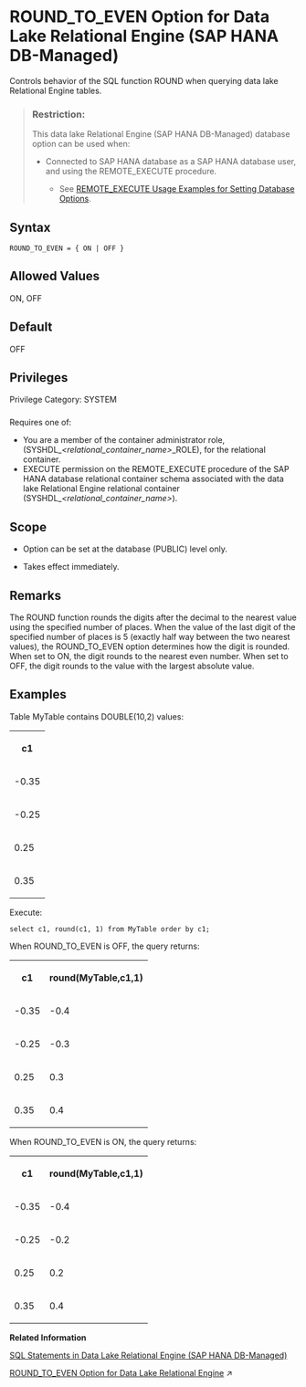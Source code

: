 <!-- loioa9bc41c21e7a44b39e48a3bed69742e5 -->

# ROUND\_TO\_EVEN Option for Data Lake Relational Engine \(SAP HANA DB-Managed\)

Controls behavior of the SQL function ROUND when querying data lake Relational Engine tables.



> ### Restriction:  
> This data lake Relational Engine \(SAP HANA DB-Managed\) database option can be used when:
> 
> -   Connected to SAP HANA database as a SAP HANA database user, and using the REMOTE\_EXECUTE procedure.
> 
>     -   See [REMOTE\_EXECUTE Usage Examples for Setting Database Options](remote-execute-usage-examples-for-setting-database-options-0023bea.md).



<a name="loioa9bc41c21e7a44b39e48a3bed69742e5__section_lyv_s3z_lrb"/>

## Syntax

```
ROUND_TO_EVEN = { ON | OFF }
```



<a name="loioa9bc41c21e7a44b39e48a3bed69742e5__section_dhh_t3z_lrb"/>

## Allowed Values

ON, OFF



<a name="loioa9bc41c21e7a44b39e48a3bed69742e5__section_pnt_53z_lrb"/>

## Default

OFF



<a name="loioa9bc41c21e7a44b39e48a3bed69742e5__section_ojw_h5b_dxb"/>

## Privileges

Privilege Category: SYSTEM



### 

Requires one of:

-   You are a member of the container administrator role, \(SYSHDL\_*<relational\_container\_name\>*\_ROLE\), for the relational container.
-   EXECUTE permission on the REMOTE\_EXECUTE procedure of the SAP HANA database relational container schema associated with the data lake Relational Engine relational container \(SYSHDL\_*<relational\_container\_name\>*\).



<a name="loioa9bc41c21e7a44b39e48a3bed69742e5__section_ubm_v3z_lrb"/>

## Scope

-   Option can be set at the database \(PUBLIC\) level only.

-   Takes effect immediately.




<a name="loioa9bc41c21e7a44b39e48a3bed69742e5__section_tdx_v3z_lrb"/>

## Remarks

The ROUND function rounds the digits after the decimal to the nearest value using the specified number of places. When the value of the last digit of the specified number of places is 5 \(exactly half way between the two nearest values\), the ROUND\_TO\_EVEN option determines how the digit is rounded. When set to ON, the digit rounds to the nearest even number. When set to OFF, the digit rounds to the value with the largest absolute value.



<a name="loioa9bc41c21e7a44b39e48a3bed69742e5__section_ofc_1jz_lrb"/>

## Examples

Table MyTable contains DOUBLE\(10,2\) values:


<table>
<tr>
<th valign="top">

c1



</th>
</tr>
<tr>
<td valign="top">

\-0.35



</td>
</tr>
<tr>
<td valign="top">

\-0.25



</td>
</tr>
<tr>
<td valign="top">

0.25



</td>
</tr>
<tr>
<td valign="top">

0.35



</td>
</tr>
</table>

Execute:

```
select c1, round(c1, 1) from MyTable order by c1;
```

When ROUND\_TO\_EVEN is OFF, the query returns:


<table>
<tr>
<th valign="top">

c1



</th>
<th valign="top">

round\(MyTable,c1,1\)



</th>
</tr>
<tr>
<td valign="top">

\-0.35



</td>
<td valign="top">

\-0.4



</td>
</tr>
<tr>
<td valign="top">

\-0.25



</td>
<td valign="top">

\-0.3



</td>
</tr>
<tr>
<td valign="top">

0.25



</td>
<td valign="top">

0.3



</td>
</tr>
<tr>
<td valign="top">

0.35



</td>
<td valign="top">

0.4



</td>
</tr>
</table>

When ROUND\_TO\_EVEN is ON, the query returns:


<table>
<tr>
<th valign="top">

c1



</th>
<th valign="top">

round\(MyTable,c1,1\)



</th>
</tr>
<tr>
<td valign="top">

\-0.35



</td>
<td valign="top">

\-0.4



</td>
</tr>
<tr>
<td valign="top">

\-0.25



</td>
<td valign="top">

\-0.2



</td>
</tr>
<tr>
<td valign="top">

0.25



</td>
<td valign="top">

0.2



</td>
</tr>
<tr>
<td valign="top">

0.35



</td>
<td valign="top">

0.4



</td>
</tr>
</table>

**Related Information**  


[SQL Statements in Data Lake Relational Engine \(SAP HANA DB-Managed\)](../030-sql-statements/sql-statements-in-data-lake-relational-engine-sap-hana-db-managed-2d1725b.md "Execute data lake Relational Engine SQL statements.")

[ROUND_TO_EVEN Option for Data Lake Relational Engine](https://help.sap.com/viewer/19b3964099384f178ad08f2d348232a9/2023_1_QRC/en-US/a27d00e384f210158811cdeec5401d23.html "Controls behavior of the SQL function ROUND when querying data lake Relational Engine tables.") :arrow_upper_right:

